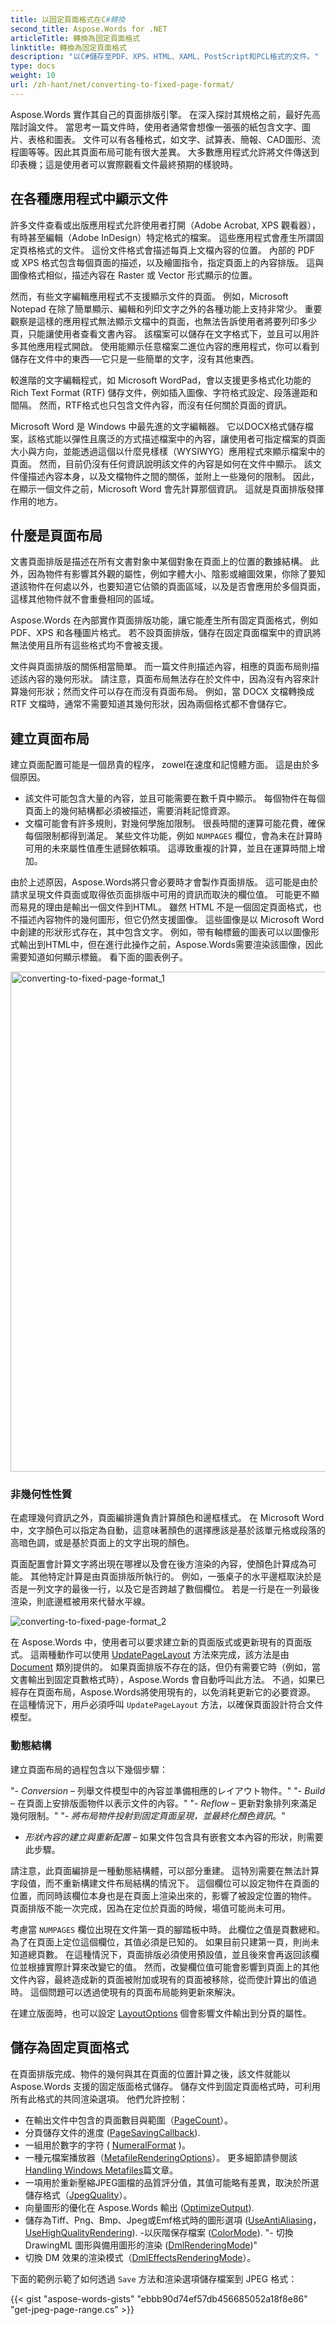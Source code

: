```yaml
---
title: 以固定頁面格式在C#轉換
second_title: Aspose.Words for .NET
articleTitle: 轉換為固定頁面格式
linktitle: 轉換為固定頁面格式
description: "以C#儲存至PDF、XPS、HTML、XAML、PostScript和PCL格式的文件。"
type: docs
weight: 10
url: /zh-hant/net/converting-to-fixed-page-format/
---
```


Aspose.Words 實作其自己的頁面排版引擎。 在深入探討其規格之前，最好先高階討論文件。 當思考一篇文件時，使用者通常會想像一張張的紙包含文字、圖片、表格和圖表。 文件可以有各種格式，如文字、試算表、簡報、CAD圖形、流程圖等等。因此其頁面布局可能有很大差異。 大多數應用程式允許將文件傳送到印表機；這是使用者可以實際觀看文件最終預期的樣貌時。

## 在各種應用程式中顯示文件

許多文件查看或出版應用程式允許使用者打開（Adobe Acrobat, XPS 觀看器），有時甚至編輯（Adobe InDesign）特定格式的檔案。 這些應用程式會產生所謂固定頁格格式的文件。 這份文件格式會描述每頁上文檔內容的位置。 內部的 PDF 或 XPS 格式包含每個頁面的描述，以及繪圖指令，指定頁面上的內容排版。 這與圖像格式相似，描述內容在 Raster 或 Vector 形式顯示的位置。

然而，有些文字編輯應用程式不支援顯示文件的頁面。 例如，Microsoft Notepad 在除了簡單顯示、編輯和列印文字之外的各種功能上支持非常少。 重要觀察是這樣的應用程式無法顯示文檔中的頁面，也無法告訴使用者將要列印多少頁，只能讓使用者查看文書內容。 該檔案可以儲存在文字格式下，並且可以用許多其他應用程式開啟。 使用能顯示任意檔案二進位內容的應用程式，你可以看到儲存在文件中的東西──它只是一些簡單的文字，沒有其他東西。

較進階的文字編輯程式，如 Microsoft WordPad，會以支援更多格式化功能的 Rich Text Format (RTF) 儲存文件，例如插入圖像、字符格式設定、段落邊距和間隔。 然而，RTF格式也只包含文件內容，而沒有任何關於頁面的資訊。

Microsoft Word 是 Windows 中最先進的文字編輯器。 它以DOCX格式儲存檔案，該格式能以彈性且廣泛的方式描述檔案中的內容，讓使用者可指定檔案的頁面大小與方向，並能透過這個以什麼見樣樣（WYSIWYG）應用程式來顯示檔案中的頁面。 然而，目前仍沒有任何資訊說明該文件的內容是如何在文件中顯示。 該文件僅描述內容本身，以及文檔物件之間的關係，並附上一些幾何的限制。 因此，在顯示一個文件之前，Microsoft Word 會先計算那個資訊。 這就是頁面排版發揮作用的地方。

## 什麼是頁面布局

文書頁面排版是描述在所有文書對象中某個對象在頁面上的位置的數據結構。 此外，因為物件有影響其外觀的屬性，例如字體大小、陰影或繪圖效果，你除了要知道該物件在何處以外，也要知道它佔領的頁面區域，以及是否會應用於多個頁面，這樣其他物件就不會重疊相同的區域。

Aspose.Words 在內部實作頁面排版功能，讓它能產生所有固定頁面格式，例如 PDF、XPS 和各種圖片格式。 若不設頁面排版，儲存在固定頁面檔案中的資訊將無法使用且所有這些格式均不會被支援。

文件與頁面排版的關係相當簡單。 而一篇文件則描述內容，相應的頁面布局則描述該內容的幾何形狀。 請注意，頁面布局無法存在於文件中，因為沒有內容來計算幾何形狀；然而文件可以存在而沒有頁面布局。 例如，當 DOCX 文檔轉換成 RTF 文檔時，通常不需要知道其幾何形狀，因為兩個格式都不會儲存它。

## 建立頁面布局

建立頁面配置可能是一個昂貴的程序， zowel在速度和記憶體方面。 這是由於多個原因。

- 該文件可能包含大量的內容，並且可能需要在數千頁中顯示。 每個物件在每個頁面上的幾何結構都必須被描述，需要消耗記憶資源。
- 文檔可能會有許多規則，對幾何學施加限制。 很長時間的運算可能花費，確保每個限制都得到滿足。
某些文件功能，例如 `NUMPAGES` 欄位，會為未在計算時可用的未來屬性值產生遞歸依賴項。 這導致重複的計算，並且在運算時間上增加。

由於上述原因，Aspose.Words將只會必要時才會製作頁面排版。 這可能是由於請求呈現文件頁面或取得依页面排版中可用的資訊而取決的欄位值。 可能更不顯而易見的理由是輸出一個文件到HTML。 雖然 HTML 不是一個固定頁面格式，也不描述內容物件的幾何圖形，但它仍然支援圖像。 這些圖像是以 Microsoft Word 中創建的形狀形式存在，其中包含文字。 例如，带有軸標籤的圖表可以以圖像形式輸出到HTML中，但在進行此操作之前，Aspose.Words需要渲染該圖像，因此需要知道如何顯示標籤。 看下面的圖表例子。

<img src="converting-to-fixed-page-format-1.png" alt="converting-to-fixed-page-format_1" style="width:800px"/>

### 非幾何性性質

在處理幾何資訊之外，頁面編排還負責計算顏色和邊框樣式。 在 Microsoft Word 中，文字顏色可以指定為自動，這意味著顏色的選擇應該是基於該單元格或段落的高暗色調，或是基於頁面上的文字出現的顏色。

頁面配置會計算文字將出現在哪裡以及會在後方渲染的內容，使顏色計算成為可能。 其他特定計算是由頁面排版所執行的。 例如，一張桌子的水平邊框取決於是否是一列文字的最後一行，以及它是否跨越了數個欄位。 若是一行是在一列最後渲染，則底邊框被用來代替水平線。

![converting-to-fixed-page-format_2](converting-to-fixed-page-format-2.png)

在 Aspose.Words 中，使用者可以要求建立新的頁面版式或更新現有的頁面版式。 這兩種動作可以使用 [UpdatePageLayout](https://reference.aspose.com/words/net/aspose.words/document/updatepagelayout/) 方法來完成，該方法是由 [Document](https://reference.aspose.com/words/net/aspose.words/document/) 類別提供的。 如果頁面排版不存在的話，但仍有需要它時（例如，當文書輸出到固定頁數格式時），Aspose.Words 會自動呼叫此方法。 不過，如果已經存在頁面布局，Aspose.Words將使用現有的，以免消耗更新它的必要資源。 在這種情況下，用戶必須呼叫 `UpdatePageLayout` 方法，以確保頁面設計符合文件模型。

### 動態結構

建立頁面布局的過程包含以下幾個步驟：

"- *Conversion* – 列舉文件模型中的內容並準備相應的レイアウト物件。"
"- *Build* – 在頁面上安排版面物件以表示文件的內容。"
"- *Reflow* – 更新對象排列來滿足幾何限制。"
"- *將布局物件投射到固定頁面呈現，並最終化顏色資訊*。"
- *形狀內容的建立與重新配置* – 如果文件包含具有嵌套文本內容的形狀，則需要此步驟。

請注意，此頁面編排是一種動態結構體，可以部分重建。 這特別需要在無法計算字段值，而不重新構建文件布局結構的情況下。 這個欄位可以設定物件在頁面的位置，而同時該欄位本身也是在頁面上渲染出來的，影響了被設定位置的物件。 頁面排版不能一次完成，因為在定位於頁面的時候，場值可能尚未可用。

考慮當 `NUMPAGES` 欄位出現在文件第一頁的腳踏板中時。 此欄位之值是頁數總和。 為了在頁面上定位這個欄位，其值必須是已知的。 如果目前只建第一頁，則尚未知道總頁數。 在這種情況下，頁面排版必須使用預設值，並且後來會再返回該欄位並根據實際計算來改變它的值。 然而，改變欄位值可能會影響到頁面上的其他文件內容，最終造成新的頁面被附加或現有的頁面被移除，從而使計算出的值過時。 這個問題可以透過使現有的頁面布局能夠更新來解決。

在建立版面時，也可以設定 [LayoutOptions](https://reference.aspose.com/words/net/aspose.words.layout/layoutoptions/) 個會影響文件輸出到分頁的屬性。

## 儲存為固定頁面格式

在頁面排版完成、物件的幾何與其在頁面的位置計算之後，該文件就能以 Aspose.Words 支援的固定版面格式儲存。 儲存文件到固定頁面格式時，可利用所有此格式的共同渲染選項。 他們允許控制：

- 在輸出文件中包含的頁面數目與範圍（[PageCount](https://reference.aspose.com/words/net/aspose.words/document/pagecount/)）。
- 分頁儲存文件的進度 ([PageSavingCallback](https://reference.aspose.com/words/net/aspose.words.saving/fixedpagesaveoptions/pagesavingcallback/)).
- 一組用於數字的字符 ( [NumeralFormat](https://reference.aspose.com/words/net/aspose.words.saving/fixedpagesaveoptions/numeralformat/) )。
- 一種元檔案播放器（[MetafileRenderingOptions](https://reference.aspose.com/words/net/aspose.words.saving/fixedpagesaveoptions/metafilerenderingoptions/)）。 更多細節請參閱該[Handling Windows Metafiles](/words/net/handling-windows-metafiles/)篇文章。
- 一項用於重新壓縮JPEG圖檔的品質評分值，其值可能略有差異，取決於所選儲存格式（[JpegQuality](https://reference.aspose.com/words/net/aspose.words.saving/fixedpagesaveoptions/jpegquality/)）。
- 向量圖形的優化在 Aspose.Words 輸出 ([OptimizeOutput](https://reference.aspose.com/words/net/aspose.words.saving/fixedpagesaveoptions/optimizeoutput/)).
- 儲存為Tiff、Png、Bmp、Jpeg或Emf格式時的圖形選項 ([UseAntiAliasing](https://reference.aspose.com/words/net/aspose.words.saving/saveoptions/useantialiasing/)，[UseHighQualityRendering](https://reference.aspose.com/words/net/aspose.words.saving/saveoptions/usehighqualityrendering/)).
-以灰階保存檔案 ([ColorMode](https://reference.aspose.com/words/net/aspose.words.saving/fixedpagesaveoptions/colormode/)).
"- 切換 DrawingML 圖形與備用圖形的渲染 ([DmlRenderingMode](https://reference.aspose.com/words/net/aspose.words.saving/saveoptions/dmlrenderingmode/))"
- 切換 DM 效果的渲染模式（[DmlEffectsRenderingMode](https://reference.aspose.com/words/net/aspose.words.saving/saveoptions/dmleffectsrenderingmode/)）。

下面的範例示範了如何透過 `Save` 方法和渲染選項儲存檔案到 JPEG 格式：

{{< gist "aspose-words-gists" "ebbb90d74ef57db456685052a18f8e86" "get-jpeg-page-range.cs" >}}
